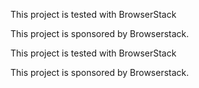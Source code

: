 This project is tested with BrowserStack

This project is sponsored by Browserstack.

This project is tested with BrowserStack

This project is sponsored by Browserstack.
